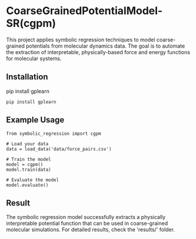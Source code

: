 # CoarseGrainedPotentialModel-SR(cgpm)
This project applies symbolic regression techniques to model coarse-grained potentials from molecular dynamics data. The goal is to automate the extraction of interpretable, physically-based force and energy functions for molecular systems.

## Installation
pip install gplearn
````
pip install gplearn
````
## Example Usage
````
from symbolic_regression import cgpm

# Load your data
data = load_data('data/force_pairs.csv')

# Train the model
model = cgpm()
model.train(data)

# Evaluate the model
model.evaluate()

````

## Result
The symbolic regression model successfully extracts a physically interpretable potential function that can be used in coarse-grained molecular simulations. For detailed results, check the 'results/' folder.
